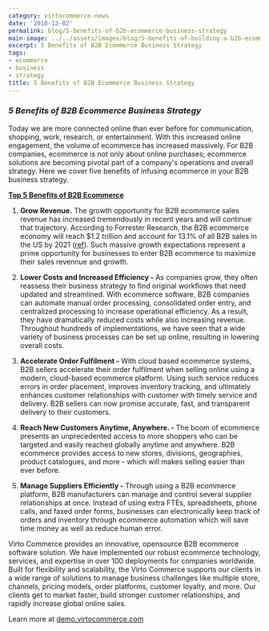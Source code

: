 ```yaml
--- 
category: virtocommerce-news
date: '2018-12-02'
permalink: blog/5-benefits-of-b2b-ecommerce-business-strategy
main-image: ../../assets/images/blog/5-benefits-of-building-a-b2b-ecommerce-strategy.png
excerpt: 5 Benefits of B2B Ecommerce Business Strategy
tags:
- ecommerce
- business
- strategy
title: 5 Benefits of B2B Ecommerce Business Strategy
---
```

### <dfn>5 Benefits of B2B Ecommerce Business Strategy</dfn>

<p>Today we are more connected online than ever before for communication, shopping, work, research, or entertainment. With this increased online engagement, the volume of ecommerce has increased massively. For B2B companies, ecommerce is not only about online purchases; ecommerce solutions are becoming pivotal part of a company's operations and overall strategy. Here we cover five benefits of infusing ecommerce in your B2B business strategy.</p>
<p><strong><u>Top 5 Benefits of B2B Ecommerce</u></strong></p>
<ol>
    <li>
        <p>
            <strong>Grow Revenue.</strong>
            The growth opportunity for B2B ecommerce sales revenue has increased tremendously in recent years and will continue that trajectory. According to Forrester Research, the B2B ecommerce economy will reach $1.2 trillion and account for 13.1% of all B2B sales in the US by 2021 (<a href="https://www.forrester.com/B2B+eCommerce+Will+Reach+12+Trillion+131+Of+US+B2B+Sales+By+2021/-/E-PRE10026">ref</a>). Such massive growth expectations represent a prime opportunity for businesses to enter B2B ecommerce to maximize their sales revennue and growth.
        </p>
    </li>
    <li>
        <p>
            <strong>Lower Costs and Increased Efficiency - </strong>
            As companies grow, they often reassess their business strategy to find original workflows that need updated and streamlined. With ecommerce software, B2B companies can automate manual order processing, consolidated order entry, and centralized processing to increase operational efficiency. As a result, they have dramatically reduced costs while also increasing revenue. Throughout hundreds of implementations, we have seen that a wide variety of business processes can be set up online, resulting in lowering overall costs.
        </p>
    </li>
    <li>
        <p>
            <strong>Accelerate Order Fulfilment - </strong>
            With cloud based ecommerce systems, B2B sellers accelerate their order fulfilment when selling online using a modern, cloud-based ecommerce platform. Using such service reduces errors in order placement, improves inventory tracking, and ultimately enhances customer relationships with customer with timely service and delivery. B2B sellers can now promise accurate, fast, and transparent delivery to their customers.
        </p>
    </li>
    <li>
        <p>
            <strong>Reach New Customers Anytime, Anywhere. - </strong>
            The boom of ecommerce presents an unprecedented access to more shoppers who can be targeted and easily reached globally anytime and anywhere. B2B ecommerce provides access to new stores, divisions, geographies, product catalogues, and more - which will makes selling easier than ever before.
        </p>
    </li>
    <li>
        <p>
            <strong>Manage Suppliers Efficiently - </strong>
            Through using a B2B ecommerce platform, B2B manufacturers can manage and control several supplier relationships at once. Instead of using extra FTEs, spreadsheets, phone calls, and faxed order forms, businesses can electronically keep track of orders and inventory through ecommerce automation which will save time money as well as reduce human error.
        </p>
    </li>
</ol>
<p>Virto Commerce provides an innovative, opensource B2B ecommerce software solution. We have implemented our robust ecommerce technology, services, and expertise in over 100 deployments for companies worldwide. Built for flexibility and scalability, the Virto Commerce supports our clients in a wide range of solutions to manage business challenges like multiple store, channels, pricing models, order platforms, customer loyalty, and more. Our clients get to market faster, build stronger customer relationships, and rapidly increase global online sales.</p>
<p>Learn more at <a href="https://demo.virtocommerce.com/">demo.virtocommerce.com</a></p>
